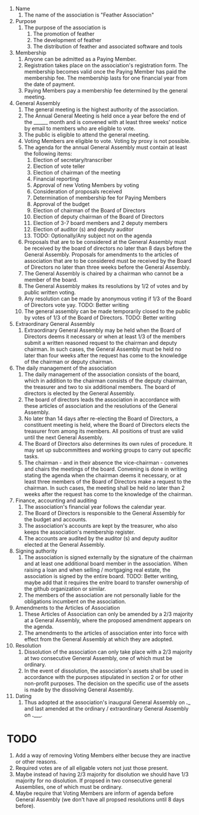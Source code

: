 1. Name
    1. The name of the association is "Feather Association"
2. Purpose
    1. The purpose of the association is
        1. The promotion of feather
        2. The development of feather
        3. The distribution of feather and associated software and tools
3. Membership
    1. Anyone can be admitted as a Paying Member.
    2. Registration takes place on the association's registration form. The membership becomes valid once the Paying Member has paid the membership fee. The membership lasts for one financial year from the date of payment.
    3. Paying Members pay a membership fee determined by the general meeting.
4. General Assembly
    1. The general meeting is the highest authority of the association.
    2. The Annual General Meeting is held once a year before the end of the ______ month and is convened with at least three weeks' notice by email to members who are eligible to vote.
    3. The public is eligible to attend the general meeting.
    4. Voting Members are eligible to vote. Voting by proxy is not possible.
    5. The agenda for the annual General Assembly must contain at least the following items:
        1. Election of secretary/transcriber
        2. Election of vote teller
        3. Election of chairman of the meeting
        4. Financial reporting
        5. Approval of new Voting Members by voting
        5. Consideration of proposals received
        6. Determination of membership fee for Paying Members
        7. Approval of the budget
        8. Election of chairman of the Board of Directors
        9. Election of deputy chairman of the Board of Directors
        10. Election of 3-7 board members and 2 deputy members
        11. Election of auditor (s) and deputy auditor 
        12. TODO: Optionally/Any subject not on the agenda
    6. Proposals that are to be considered at the General Assembly must be received by the board of directors no later than 8 days before the General Assembly. Proposals for amendments to the articles of association that are to be considered must be received by the Board of Directors no later than three weeks before the General Assembly.
    7. The General Assembly is chaired by a chairman who cannot be a member of the board.
    8. The General Assembly makes its resolutions by 1/2 of votes and by public written voting.
    9. Any resolution can be made by anonymous voting if 1/3 of the Board of Directors vote yay. TODO: Better writing
    10. The general assembly can be made temporarily closed to the public by votes of 1/3 of the Board of Directors. TODO: Better writing 
5. Extraordinary General Assembly
    1. Extraordinary General Assembly may be held when the Board of Directors deems it necessary or when at least 1/3 of the members submit a written reasoned request to the chairman and deputy chairman. In such cases, the General Assembly must be held no later than four weeks after the request has come to the knowledge of the chairman or deputy chairman.
6. The daily management of the association
    1. The daily management of the association consists of the board, which in addition to the chairman consists of the deputy chairman, the treasurer and two to six additional members. The board of directors is elected by the General Assembly.
    2. The board of directors leads the association in accordance with these articles of association and the resolutions of the General Assembly.
    3. No later than 14 days after re-electing the Board of Directors, a constituent meeting is held, where the Board of Directors elects the treasurer from among its members. All positions of trust are valid until the next General Assembly.
    4. The Board of Directors also determines its own rules of procedure. It may set up subcommittees and working groups to carry out specific tasks.
    5. The chairman - and in their absence the vice-chairman - convenes and chairs the meetings of the board. Convening is done in writing stating the agenda when the chairman deems it necessary, or at least three members of the Board of Directors make a request to the chairman. In such cases, the meeting shall be held no later than 2 weeks after the request has come to the knowledge of the chairman.
7. Finance, accounting and auditing
    1. The association's financial year follows the calendar year.
    2. The Board of Directors is responsible to the General Assembly for the budget and accounts.
    3. The association's accounts are kept by the treasurer, who also keeps the association's membership register.
    4. The accounts are audited by the auditor (s) and deputy auditor elected at the General Assembly.
8. Signing authority
    1. The association is signed externally by the signature of the chairman and at least one additional board member in the association. When raising a loan and when selling / mortgaging real estate, the association is signed by the entire board. TODO: Better writing, maybe add that it requires the enitre board to transfer ownership of the github organization or similar.
    2. The members of the association are not personally liable for the obligations incumbent on the association.
9. Amendments to the Articles of Association
    1. These Articles of Association can only be amended by a 2/3 majority at a General Assembly, where the proposed amendment appears on the agenda.
    2. The amendments to the articles of association enter into force with effect from the General Assembly at which they are adopted.
10. Resolution
    1. Dissolution of the association can only take place with a 2/3 majority at two consecutive General Assembly, one of which must be ordinary.
    2. In the event of dissolution, the association's assets shall be used in accordance with the purposes stipulated in section 2 or for other non-profit purposes. The decision on the specific use of the assets is made by the dissolving General Assembly.
11. Dating
    1. Thus adopted at the association's inaugural General Assembly on ___.____ and last amended at the ordinary / extraordinary General Assembly on __._____.


# TODO
1. Add a way of removing Voting Members either becuse they are inactive or other reasons.
2. Required votes are of all eligable voters not just those present.
3. Maybe instead of having 2/3 majority for disolution we should have 1/3 majority for no disolution. If propsed in two consecutive general Assemblies, one of which must be ordinary.
4. Maybe require that Voting Members are inform of agenda before General Assembly (we don't have all propsed resolutions until 8 days before).